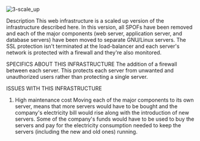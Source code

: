 ![3-scale_up](https://github.com/Fortunatekio/alx-system_engineering-devops/assets/97586344/f8192411-cced-49e0-8baa-75fbf1c66aa1)

Description
This web infrastructure is a scaled up version of the infrastructure described here. In this version, all SPOFs have been removed and each of the major components (web server, application server, and database servers) have been moved to separate GNU/Linux servers. The SSL protection isn't terminated at the load-balancer and each server's network is protected with a firewall and they're also monitored.

SPECIFICS ABOUT THIS INFRASTRUCTURE
The addition of a firewall between each server.
This protects each server from unwanted and unauthorized users rather than protecting a single server.

ISSUES WITH THIS INFRASTRUCTURE
1. High maintenance cost
   Moving each of the major components to its own server, means that more servers would have to be bought and the company's electricity bill would rise along with the introduction of new servers.
Some of the company's funds would have to be used to buy the servers and pay for the electricity consumption needed to keep the servers (including the new and old ones) running.
